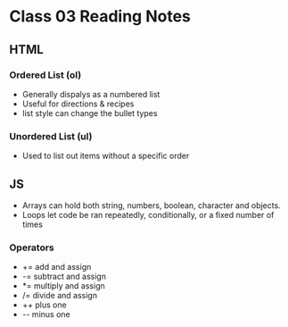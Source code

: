 # Class 03 Reading Notes

## HTML

### Ordered List (ol)

- Generally dispalys as a numbered list
- Useful for directions & recipes
- list style can change the bullet types

### Unordered List (ul)

- Used to list out items without a specific order

## JS

- Arrays can hold both string, numbers, boolean, character and objects.
- Loops let code be ran repeatedly, conditionally, or a fixed number of times

### Operators

- += add and assign
- -= subtract and assign
- *= multiply and assign
- /= divide and assign
- ++ plus one
- -- minus one
